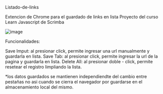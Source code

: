 Listado-de-links

Extencion de Chrome para el guardado de links en lista
Proyecto del curso Learn Javascript de Scrimba

![image](https://user-images.githubusercontent.com/63132435/122695718-a341a080-d217-11eb-8290-c35b2ae39f5a.png)

Funcionalidades:

Save Imput: al presionar click, permite ingresar una url manualmente y guardarla en lista.
Save Tab: al presionar click, permite ingresar la url de la pagina y guardarla en lista.
Delete All: al presionar doble - click, permite resetear el registro limpliando la lista.

*los datos guardados se mantienen independiendte del cambio entre pestañas no asi cuando se cierra el navegador por guardarse en el almacenamiento local del mismo. 
